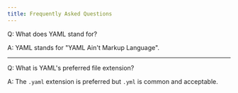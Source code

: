 ```yaml
---
title: Frequently Asked Questions
---
```


Q: What does YAML stand for?

A: YAML stands for "YAML Ain't Markup Language".

----
Q: What is YAML's preferred file extension?

A: The `.yaml` extension is preferred but `.yml` is common and acceptable.
